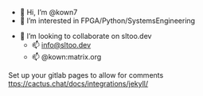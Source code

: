 - 👋 Hi, I’m @kown7
- 👀 I’m interested in FPGA/Python/SystemsEngineering
<!--- - 🌱 I’m currently learning ... --->
- 💞️ I’m looking to collaborate on sltoo.dev
    - 📫 info@sltoo.dev
    - 📫 @kown:matrix.org
    
Set up your gitlab pages to allow for comments <ttps://cactus.chat/docs/integrations/jekyll/>
